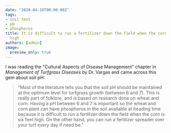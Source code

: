 ```yaml
---
date: "2020-04-10T00:00:00Z"
tags:
- soil test
- pH
- phosphorus
title: It is difficult to run a fertilizer down the field when the corn is six feet
  high
authors: [admin]
image:
  preview_only: true
---
```


I was reading the "Cultural Aspects of Disease Management" chapter in *Management of Turfgrass Diseases* by Dr. Vargas and came across this gem about soil pH:

> "Most of the literature tells you that the soil pH should be maintained at the optimum level for turfgrass growth (between 6 and 7). This is really part of folklore, and is based on research done on wheat and corn. Having a pH between 6 and 7 is important so the wheat and corn plant can have phosphorus in the soil available at heading time because it is difficult to run a fertilizer down the field when the corn is six feet high. On the other hand, you can run a fertilizer spreader over your turf every day if need be."
